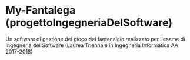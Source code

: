 # My-Fantalega (progettoIngegneriaDelSoftware)
Un software di gestione del gioco del fantacalcio realizzato per l'esame di Ingegneria del Software (Laurea Triennale in Ingegneria Informatica AA 2017-2018)
